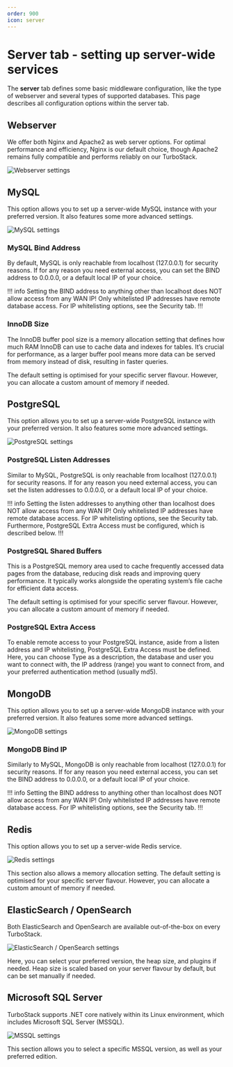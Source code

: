 ```yaml
---
order: 900
icon: server
---
```


# Server tab - setting up server-wide services

The **server** tab defines some basic middleware configuration, like the type of webserver and several types of supported databases. This page describes all configuration options within the server tab.

## Webserver

We offer both Nginx and Apache2 as web server options. For optimal performance and efficiency, Nginx is our default choice, though Apache2 remains fully compatible and performs reliably on our TurboStack.

![Webserver settings](img/servertabwebserver.png)

## MySQL

This option allows you to set up a server-wide MySQL instance with your preferred version. It also features some more advanced settings.

![MySQL settings](img/servertabmysql.png)

### MySQL Bind Address

By default, MySQL is only reachable from localhost (127.0.0.1) for security reasons. If for any reason you need external access, you can set the BIND address to 0.0.0.0, or a default local IP of your choice. 

!!! info
Setting the BIND address to anything other than localhost does NOT allow access from any WAN IP! Only whitelisted IP addresses have remote database access. For IP whitelisting options, see the Security tab.
!!!

### InnoDB Size

The InnoDB buffer pool size is a memory allocation setting that defines how much RAM InnoDB can use to cache data and indexes for tables. It’s crucial for performance, as a larger buffer pool means more data can be served from memory instead of disk, resulting in faster queries.

The default setting is optimised for your specific server flavour. However, you can allocate a custom amount of memory if needed.

## PostgreSQL

This option allows you to set up a server-wide PostgreSQL instance with your preferred version. It also features some more advanced settings.

![PostgreSQL settings](img/servertabpsql.png)

### PostgreSQL Listen Addresses

Similar to MySQL, PostgreSQL is only reachable from localhost (127.0.0.1) for security reasons. If for any reason you need external access, you can set the listen addresses to 0.0.0.0, or a default local IP of your choice. 

!!! info
Setting the listen addresses to anything other than localhost does NOT allow access from any WAN IP! Only whitelisted IP addresses have remote database access. For IP whitelisting options, see the Security tab. Furthermore, PostgreSQL Extra Access must be configured, which is described below.
!!!

### PostgreSQL Shared Buffers

This is a PostgreSQL memory area used to cache frequently accessed data pages from the database, reducing disk reads and improving query performance. It typically works alongside the operating system’s file cache for efficient data access.

The default setting is optimised for your specific server flavour. However, you can allocate a custom amount of memory if needed.

### PostgreSQL Extra Access

To enable remote access to your PostgreSQL instance, aside from a listen address and IP whitelisting, PostgreSQL Extra Access must be defined. Here, you can choose Type as a description, the database and user you want to connect with, the IP address (range) you want to connect from, and your preferred authentication method (usually md5).

## MongoDB

This option allows you to set up a server-wide MongoDB instance with your preferred version. It also features some more advanced settings.

![MongoDB settings](img/servertabmongo.png)

### MongoDB Bind IP

Similarly to MySQL, MongoDB is only reachable from localhost (127.0.0.1) for security reasons. If for any reason you need external access, you can set the BIND address to 0.0.0.0, or a default local IP of your choice. 

!!! info
Setting the BIND address to anything other than localhost does NOT allow access from any WAN IP! Only whitelisted IP addresses have remote database access. For IP whitelisting options, see the Security tab.
!!!

## Redis

This option allows you to set up a server-wide Redis service. 

![Redis settings](img/servertabredis.png)

This section also allows a memory allocation setting. The default setting is optimised for your specific server flavour. However, you can allocate a custom amount of memory if needed.

## ElasticSearch / OpenSearch

Both ElasticSearch and OpenSearch are available out-of-the-box on every TurboStack.

![ElasticSearch / OpenSearch settings](img/servertabopensearch.png)

Here, you can select your preferred version, the heap size, and plugins if needed. Heap size is scaled based on your server flavour by default, but can be set manually if needed.

## Microsoft SQL Server

TurboStack supports .NET core natively within its Linux environment, which includes Microsoft SQL Server (MSSQL). 

![MSSQL settings](img/servertabmssql.png)

This section allows you to select a specific MSSQL version, as well as your preferred edition.















